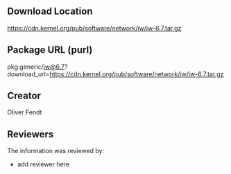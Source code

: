 ## Download Location

https://cdn.kernel.org/pub/software/network/iw/iw-6.7.tar.gz

## Package URL (purl)

pkg:generic/iw@6.7?download_url=https://cdn.kernel.org/pub/software/network/iw/iw-6.7.tar.gz

## Creator

Oliver Fendt

## Reviewers

The information was reviewed by:

* add reviewer here

